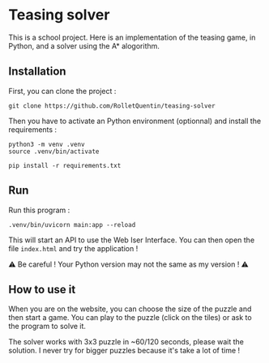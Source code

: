# Teasing solver

This is a school project.
Here is an implementation of the teasing game, in Python, and a solver using the A\* alogorithm.

## Installation

First, you can clone the project :

```
git clone https://github.com/RolletQuentin/teasing-solver
```

Then you have to activate an Python environment (optionnal) and install the requirements :

```
python3 -m venv .venv
source .venv/bin/activate
```

```
pip install -r requirements.txt
```

## Run

Run this program :

```
.venv/bin/uvicorn main:app --reload
```

This will start an API to use the Web Iser Interface. You can then open the file `index.html` and try the application !

⚠️ Be careful ! Your Python version may not the same as my version ! ⚠️

## How to use it

When you are on the website, you can choose the size of the puzzle and then start a game. You can play to the puzzle (click on the tiles) or ask to the program to solve it.

The solver works with 3x3 puzzle in ~60/120 seconds, please wait the solution. I never try for bigger puzzles because it's take a lot of time !
